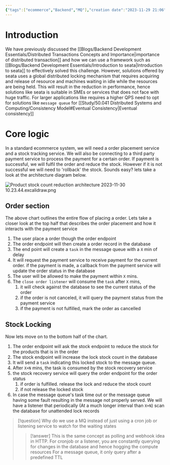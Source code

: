 ```yaml
---
{"tags":["ecommerce","Backend","MQ"],"creation date":"2023-11-29 21:06","modification date":"Wednesday 29th November 2023 21:06:21","target date":null,"publish":null,"dg-publish":true,"permalink":"/projects/ecommerce/product-stock-count-reduction-architecture/","dgPassFrontmatter":true,"created":"2023-11-29T21:06:21.965+08:00","updated":"2023-11-30T11:20:46.072+08:00"}
---
```






# Introduction
We have previously discussed the [[Blogs/Backend Development Essentials/Distributed Transactions Concepts and Importance\|importance of distributed transaction]] and how we can use a framework such as [[Blogs/Backend Development Essentials/Introduction to seata\|Introduction to seata]] to effectively solved this challenge. However, solutions offered by seata uses a global distributed locking mechanism that requires acquiring and release of resource and machines waiting in idle while the resources are being held. This will result in the reduction in performance, hence solutions like seata is suitable in SMEs or services that does not face with huge traffic. For larger applications like requires a higher QPS need to opt for solutions like `message queue` for [[Study/50.041 Distributed Systems and Computing/Consistency Model#Eventual Consistency\|Eventual consistency]] 

# Core logic
In a standard ecommerce system, we will need a order placement service and a stock tracking service. We will also be connecting to a third party payment service to process the payment for a certain order. If payment is successful, we will fulfil the order and reduce the stock. However if it is not successful we will need to 'rollback' the stock. Sounds easy? lets take a look at the architecture diagram below.

![Product stock count reduction architecture 2023-11-30 10.23.44.excalidraw.png](/img/user/Projects/Ecommerce/attachments/Product%20stock%20count%20reduction%20architecture%202023-11-30%2010.23.44.excalidraw.png)


## Order section
The above chart outlines the entire flow of placing a order. Lets take a closer look at the top half that describes the order placement and how it interacts with the payment service 
1. The user place a order though the order endpoint
2. The order endpoint will then create a order record in the database 
3. The end point will create a `task` in the message queue with a `X` min of delay
4. It will request the payment service to receive payment for the current order. if the payment is made, a callback from the payment service will update the order status in the database
5. The user will be allowed to make the payment within `X` mins.
6. The `close order listener` will consume the `task` after `X` mins, 
	1. it will check against the database to see the current status of the order
	2. if the order is not canceled, it will query the payment status from the payment service
	3. if the payment is not fulfilled, mark the order as cancelled
## Stock Locking
Now lets move on to the bottom half of the chart.
1. The order endpoint will ask the stock endpoint to reduce the stock for the products that is in the order
2. The stock endpoint will increase the lock stock count in the database
3. It will send a `task` indicating this locked stock to the message queue.
4. After `X+N` mins, the task is consumed by the stock recovery service
5. the stock recovery service will query the order endpoint for the order status
	1. if order is fulfilled. release the lock and reduce the stock count
	2. if not release the locked stock
6. In case the message queue's task time out or the message queue having some fault resulting in the message not properly served. We will have a listener that periodically (At a much longer interval than `X+N`) scan the database for unattended lock records

>[!question] 
>Why do we use a MQ instead of just using a cron job or listening service to watch for the waiting states
>>[!answer]
>>This is the same concept as polling and webhook idea in HTTP.
>>For cronjob or a listener, you are constantly querying for changes in the database and hence hogging the compute resources
>>For a message queue, it only query after a predefined TTL




